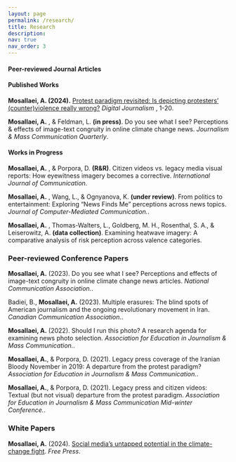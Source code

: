```yaml
---
layout: page
permalink: /research/
title: Research
description: 
nav: true
nav_order: 3
---
```


#### **Peer-reviewed Journal Articles**


#### Published Works

**Mosallaei, A. (2024).** [Protest paradigm revisited: Is depicting protesters’ (counter)violence really wrong?](https://www.tandfonline.com/doi/full/10.1080/21670811.2024.2329651) *Digital Journalism* , 1-20.
 


**Mosallaei, A.** , & Feldman, L. **(in press)**. Do you see what I see? Perceptions & effects of image-text congruity in online climate change news. *Journalism & Mass Communication Quarterly*.


#### Works in Progress
**Mosallaei, A.** , & Porpora, D. **(R&R)**. Citizen videos vs. legacy media visual reports: How eyewitness imagery becomes a corrective. *International Journal of Communication*.

**Mosallaei, A.** , Wang, L., & Ognyanova, K. **(under review)**. From politics to entertainment: Exploring “News Finds Me” perceptions across news topics. *Journal of Computer-Mediated Communication.*.


**Mosallaei, A.** , Thomas-Walters, L., Goldberg, M. H., Rosenthal, S. A., & Leiserowitz, A. **(data collection)**. Examining heatwave imagery: A comparative analysis of risk perception across valence categories. 



### **Peer-reviewed Conference Papers**



**Mosallaei, A.** (2023). Do you see what I see? Perceptions and effects of image-text congruity
in online climate change news articles. *National Communication Association.*.

Badiei, B., **Mosallaei, A.** (2023). Multiple erasures: The blind spots of American journalism
and the ongoing revolutionary movement in Iran. *Canadian Communication Association.*.

**Mosallaei, A.** (2022). Should I run this photo? A research agenda for examining news photo
selection. *Association for Education in Journalism & Mass Communication.*.

**Mosallaei, A.**, & Porpora, D. (2021). Legacy press coverage of the Iranian Bloody November in
2019: A departure from the protest paradigm? *Association for Education in Journalism & Mass Communication.*.

**Mosallaei, A.**, & Porpora, D. (2021). Legacy press and citizen videos: Textual (but not visual)
departure from the protest paradigm. *Association for Education in Journalism & Mass Communication Mid-winter Conference.*.



### **White Papers**

**Mosallaei, A.** (2024). [Social media’s untapped potential in the climate-change fight](https://www.freepress.net/blog/social-medias-untapped-potential-climate-change-fight). *Free Press*.






